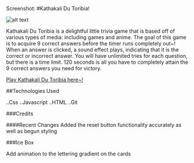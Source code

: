 Screenshot:
#Kathakali Du Toribia!

![alt text](./assets/Screenshot%202024-04-04%20at%203.38.55 PM.png)



Kathakali Du Toribia is a delightful little trivia game that is based off of various types of media: including games and anime. 
The goal of this game is to acquire 9 correct answers before the timer runs completely out~!
When an answer is clicked, a sound effect plays, indicating that it is the correct or incorrect answer.
You will have unlimited tries for each question, but there is a time limit. 120 seconds is all you have to completely attain the 9 correct answers you need for victory.


[Play Kathakali Du Toribia here~!](https://kathakalidutoribia.netlify.app/)


##Technologies Used

..Css
..Javascript
..HTML
..Git


###Credits



####Recent Changes
Added the reset button functionality accurately as well as begun styling



###Ice Box

Add animation to the lettering
gradient on the cards
